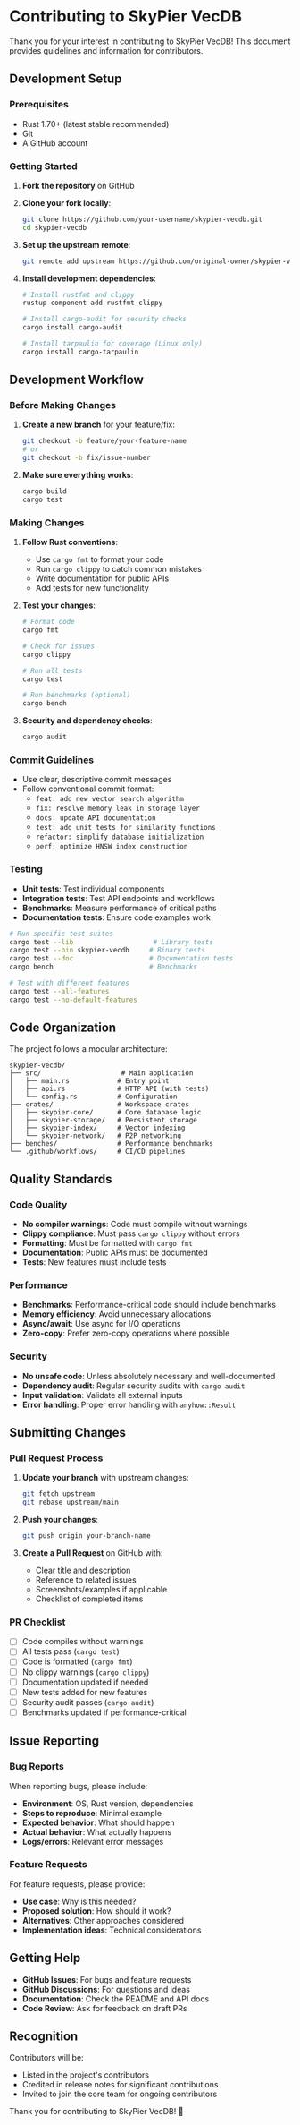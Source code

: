 # Contributing to SkyPier VecDB

Thank you for your interest in contributing to SkyPier VecDB! This document provides guidelines and information for contributors.

## Development Setup

### Prerequisites

- Rust 1.70+ (latest stable recommended)
- Git
- A GitHub account

### Getting Started

1. **Fork the repository** on GitHub
2. **Clone your fork locally**:
   ```bash
   git clone https://github.com/your-username/skypier-vecdb.git
   cd skypier-vecdb
   ```

3. **Set up the upstream remote**:
   ```bash
   git remote add upstream https://github.com/original-owner/skypier-vecdb.git
   ```

4. **Install development dependencies**:
   ```bash
   # Install rustfmt and clippy
   rustup component add rustfmt clippy
   
   # Install cargo-audit for security checks
   cargo install cargo-audit
   
   # Install tarpaulin for coverage (Linux only)
   cargo install cargo-tarpaulin
   ```

## Development Workflow

### Before Making Changes

1. **Create a new branch** for your feature/fix:
   ```bash
   git checkout -b feature/your-feature-name
   # or
   git checkout -b fix/issue-number
   ```

2. **Make sure everything works**:
   ```bash
   cargo build
   cargo test
   ```

### Making Changes

1. **Follow Rust conventions**:
   - Use `cargo fmt` to format your code
   - Run `cargo clippy` to catch common mistakes
   - Write documentation for public APIs
   - Add tests for new functionality

2. **Test your changes**:
   ```bash
   # Format code
   cargo fmt
   
   # Check for issues
   cargo clippy
   
   # Run all tests
   cargo test
   
   # Run benchmarks (optional)
   cargo bench
   ```

3. **Security and dependency checks**:
   ```bash
   cargo audit
   ```

### Commit Guidelines

- Use clear, descriptive commit messages
- Follow conventional commit format:
  - `feat: add new vector search algorithm`
  - `fix: resolve memory leak in storage layer`
  - `docs: update API documentation`
  - `test: add unit tests for similarity functions`
  - `refactor: simplify database initialization`
  - `perf: optimize HNSW index construction`

### Testing

- **Unit tests**: Test individual components
- **Integration tests**: Test API endpoints and workflows
- **Benchmarks**: Measure performance of critical paths
- **Documentation tests**: Ensure code examples work

```bash
# Run specific test suites
cargo test --lib                    # Library tests
cargo test --bin skypier-vecdb     # Binary tests
cargo test --doc                   # Documentation tests
cargo bench                        # Benchmarks

# Test with different features
cargo test --all-features
cargo test --no-default-features
```

## Code Organization

The project follows a modular architecture:

```
skypier-vecdb/
├── src/                    # Main application
│   ├── main.rs            # Entry point
│   ├── api.rs             # HTTP API (with tests)
│   └── config.rs          # Configuration
├── crates/                # Workspace crates
│   ├── skypier-core/      # Core database logic
│   ├── skypier-storage/   # Persistent storage
│   ├── skypier-index/     # Vector indexing
│   └── skypier-network/   # P2P networking
├── benches/               # Performance benchmarks
└── .github/workflows/     # CI/CD pipelines
```

## Quality Standards

### Code Quality

- **No compiler warnings**: Code must compile without warnings
- **Clippy compliance**: Must pass `cargo clippy` without errors
- **Formatting**: Must be formatted with `cargo fmt`
- **Documentation**: Public APIs must be documented
- **Tests**: New features must include tests

### Performance

- **Benchmarks**: Performance-critical code should include benchmarks
- **Memory efficiency**: Avoid unnecessary allocations
- **Async/await**: Use async for I/O operations
- **Zero-copy**: Prefer zero-copy operations where possible

### Security

- **No unsafe code**: Unless absolutely necessary and well-documented
- **Dependency audit**: Regular security audits with `cargo audit`
- **Input validation**: Validate all external inputs
- **Error handling**: Proper error handling with `anyhow::Result`

## Submitting Changes

### Pull Request Process

1. **Update your branch** with upstream changes:
   ```bash
   git fetch upstream
   git rebase upstream/main
   ```

2. **Push your changes**:
   ```bash
   git push origin your-branch-name
   ```

3. **Create a Pull Request** on GitHub with:
   - Clear title and description
   - Reference to related issues
   - Screenshots/examples if applicable
   - Checklist of completed items

### PR Checklist

- [ ] Code compiles without warnings
- [ ] All tests pass (`cargo test`)
- [ ] Code is formatted (`cargo fmt`)
- [ ] No clippy warnings (`cargo clippy`)
- [ ] Documentation updated if needed
- [ ] New tests added for new features
- [ ] Security audit passes (`cargo audit`)
- [ ] Benchmarks updated if performance-critical

## Issue Reporting

### Bug Reports

When reporting bugs, please include:

- **Environment**: OS, Rust version, dependencies
- **Steps to reproduce**: Minimal example
- **Expected behavior**: What should happen
- **Actual behavior**: What actually happens
- **Logs/errors**: Relevant error messages

### Feature Requests

For feature requests, please provide:

- **Use case**: Why is this needed?
- **Proposed solution**: How should it work?
- **Alternatives**: Other approaches considered
- **Implementation ideas**: Technical considerations

## Getting Help

- **GitHub Issues**: For bugs and feature requests
- **GitHub Discussions**: For questions and ideas
- **Documentation**: Check the README and API docs
- **Code Review**: Ask for feedback on draft PRs

## Recognition

Contributors will be:

- Listed in the project's contributors
- Credited in release notes for significant contributions
- Invited to join the core team for ongoing contributors

Thank you for contributing to SkyPier VecDB! 🚀
